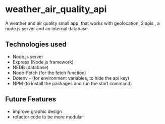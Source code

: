 # weather_air_quality_api
A weather and air quality small app, that works with geolocation, 2 apis , a node.js server and an internal database

## Technologies used
* Node.js server
* Express (Node.js framework)
* NEDB (database)
* Node-Fetch (for the fetch function)
* Dotenv - (for environment variables, to hide the api key)
* NPM (to install the packages and run the start command)

## Future Features
* improve graphic design
* refactor code to be more modular